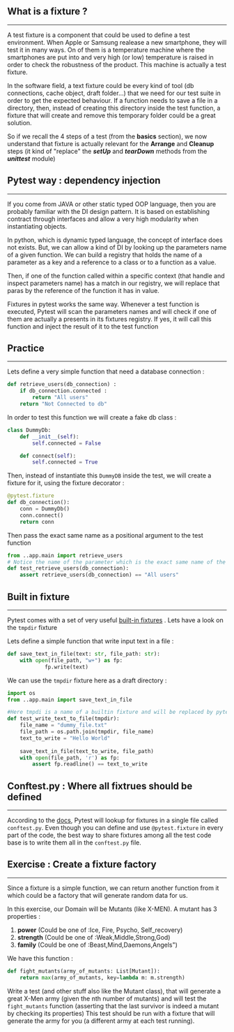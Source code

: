 ## What is a fixture ?

---

A test fixture is a component that could be used to define a test environment. When Apple or Samsung realease a new smartphone, 
they will test it in many ways. On of them is a temperature machine where the smartphones are put into and very high (or low) temperature is raised in order to check the robustness of the product.
This machine is actually a test fixture.

In the software field, a text fixture could be every kind of tool (db connections, cache object, draft folder...) that we need for our test suite in order to get the expected behaviour.
If a function needs to save a file in a directory, then, instead of creating this directory inside the test function, a fixture that will create and remove this temporary folder could be a great solution.

So if we recall the 4 steps of a test (from the **basics** section), we now understand that fixture is actually relevant for the **Arrange** and **Cleanup** steps (it kind of "replace" the ***setUp*** and ***tearDown*** methods from the ***unittest*** module)

## Pytest way : dependency injection 

---

If you come from JAVA or other static typed OOP language, then you are probably familiar with the DI design pattern.
It is based on establishing contract through interfaces and allow a very high modularity when instantiating objects.

In python, which is dynamic typed language, the concept of interface does not exists. But, we can allow a kind of DI by looking up the parameters name of a given function.
We can build a registry that holds the name of a parameter as a key and a reference to a class or to a function as a value.

Then, if one of the function called within a specific context (that handle and inspect parameters name) has a match in our registry, we will replace that paras by the reference of the function it has in value.

Fixtures in pytest works the same way. Whenever a test function is executed, Pytest will scan the parameters names and will check if one of them are actually a presents in its fixtures registry. If yes, it will call this function and inject the result of it to the test function

## Practice

---

Lets define a very simple function that need a database connection :

```python
def retrieve_users(db_connection) :
    if db_connection.connected :
        return "All users"
    return "Not Connected to db"
```

In order to test this function we will create a fake db class :

```python
class DummyDb:
    def __init__(self):
        self.connected = False

    def connect(self):
        self.connected = True
```

Then, instead of instantiate this `DummyDB` inside the test, we will create a fixture for it, using the fixture decorator :

```python
@pytest.fixture
def db_connection():
    conn = DummyDb()
    conn.connect()
    return conn
```
Then pass the exact same name as a positional argument to the test function 

```python
from ..app.main import retrieve_users
# Notice the name of the parameter which is the exact same name of the fixture that we defined before
def test_retrieve_users(db_connection):
    assert retrieve_users(db_connection) == "All users"
```

## Built in fixture

---

Pytest comes with a set of very useful [built-in fixtures](https://docs.pytest.org/en/6.2.x/builtin.html#pytest-api-and-builtin-fixtures) . 
Lets have a look on the `tmpdir` fixture

Lets define a simple function that write input text in a file :

```python
def save_text_in_file(text: str, file_path: str):
    with open(file_path, "w+") as fp:
            fp.write(text)
```
We can use the `tmpdir` fixture here as a draft directory :


```python
import os
from ..app.main import save_text_in_file

#Here tmpdi is a name of a builtin fixture and will be replaced by pytest automaticaly by the path of a temp directory
def test_write_text_to_file(tmpdir):
    file_name = "dummy_file.txt"
    file_path = os.path.join(tmpdir, file_name)
    text_to_write = "Hello World"
    
    save_text_in_file(text_to_write, file_path)
    with open(file_path, 'r') as fp:
        assert fp.readline() == text_to_write
```

## Conftest.py : Where all fixtrues should be defined

--- 

According to the [docs](https://docs.pytest.org/en/6.2.x/fixture.html#conftest-py-sharing-fixtures-across-multiple-files), Pytest will lookup for fixtures in a single file called `conftest.py`.
Even though you can define and use `@pytest.fixture` in every part of the code, the best way to share fixtures among all the test code base is to write them all in the `conftest.py` file.


## Exercise : Create a fixture factory

---

Since a fixture is a simple function, we can return another function from it which could be a factory that will generate random data for us.

In this exercise, our Domain will be Mutants (like X-MEN). 
A mutant has 3 properties :
1.  **power** (Could be one of :Ice, Fire, Psycho, Self_recovery)
2. **strength** (Could be one of :Weak,Middle,Strong,God)
3. **family** (Could be one of :Beast,Mind,Daemons,Angels")

We have this function : 
```python
def fight_mutants(army_of_mutants: List[Mutant]):
    return max(army_of_mutants, key=lambda m: m.strength)
```
Write a test (and other stuff also like the Mutant class), that will generate a great X-Men army (given the nth number of mutants) and will test the `fight_mutants` function (asserting that the last survivor is indeed a mutant by checking its properties)
This test should be run with a fixture that will generate the army for you (a different army at each test running).




